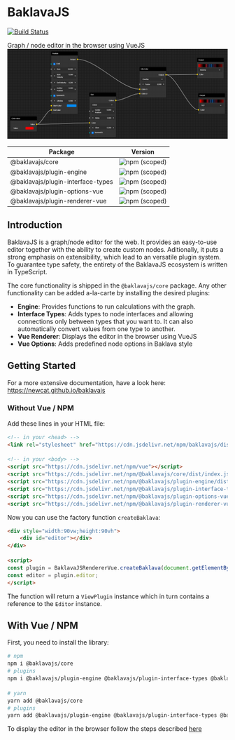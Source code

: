 # BaklavaJS

[![Build Status](https://travis-ci.org/newcat/baklavajs.svg?branch=master)](https://travis-ci.org/newcat/baklavajs)

Graph / node editor in the browser using VueJS
![example](docs/img/example.png)

| Package | Version |
| --- | --- |
| @baklavajs/core | ![npm (scoped)](https://img.shields.io/npm/v/@baklavajs/core.svg) |
| @baklavajs/plugin-engine | ![npm (scoped)](https://img.shields.io/npm/v/@baklavajs/plugin-engine.svg) |
| @baklavajs/plugin-interface-types | ![npm (scoped)](https://img.shields.io/npm/v/@baklavajs/plugin-interface-types.svg) |
| @baklavajs/plugin-options-vue | ![npm (scoped)](https://img.shields.io/npm/v/@baklavajs/plugin-options-vue.svg) |
| @baklavajs/plugin-renderer-vue | ![npm (scoped)](https://img.shields.io/npm/v/@baklavajs/plugin-renderer-vue.svg) |

## Introduction
BaklavaJS is a graph/node editor for the web. It provides an easy-to-use editor together with the ability to create custom nodes. Aditionally, it puts a strong emphasis on extensibility, which lead to an versatile plugin system.
To guarantee type safety, the entirety of the BaklavaJS ecosystem is written in TypeScript.

The core functionality is shipped in the `@baklavajs/core` package. Any other functionality can be added a-la-carte by installing the desired plugins:
* **Engine**: Provides functions to run calculations with the graph.
* **Interface Types**: Adds types to node interfaces and allowing connections only between types that you want to. It can also automatically convert values from one type to another.
* **Vue Renderer**: Displays the editor in the browser using VueJS
* **Vue Options**: Adds predefined node options in Baklava style

## Getting Started
For a more extensive documentation, have a look here: https://newcat.github.io/baklavajs

### Without Vue / NPM
Add these lines in your HTML file:
```html
<!-- in your <head> -->
<link rel="stylesheet" href="https://cdn.jsdelivr.net/npm/baklavajs/dist/styles.css">

<!-- in your <body> -->
<script src="https://cdn.jsdelivr.net/npm/vue"></script>
<script src="https://cdn.jsdelivr.net/npm/@baklavajs/core/dist/index.js"></script>
<script src="https://cdn.jsdelivr.net/npm/@baklavajs/plugin-engine/dist/index.js"></script>
<script src="https://cdn.jsdelivr.net/npm/@baklavajs/plugin-interface-types/dist/index.js"></script>
<script src="https://cdn.jsdelivr.net/npm/@baklavajs/plugin-options-vue/dist/index.js"></script>
<script src="https://cdn.jsdelivr.net/npm/@baklavajs/plugin-renderer-vue/dist/index.js"></script>
```

Now you can use the factory function `createBaklava`:
```html
<div style="width:90vw;height:90vh">
    <div id="editor"></div>
</div>

<script>
const plugin = BaklavaJSRendererVue.createBaklava(document.getElementById("editor"));
const editor = plugin.editor;
</script>
```

The function will return a `ViewPlugin` instance which in turn contains a reference to the `Editor` instance.

## With Vue / NPM

First, you need to install the library:
```bash
# npm
npm i @baklavajs/core
# plugins
npm i @baklavajs/plugin-engine @baklavajs/plugin-interface-types @baklavajs/plugin-options-vue @baklavajs/plugin-renderer-vue

# yarn
yarn add @baklavajs/core
# plugins
yarn add @baklavajs/plugin-engine @baklavajs/plugin-interface-types @baklavajs/plugin-options-vue @baklavajs/plugin-renderer-vue
```

To display the editor in the browser follow the steps described [here](/plugins/view.md)
